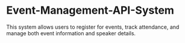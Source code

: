 # Event-Management-API-System
This system allows users to register for events, track attendance, and manage both event information and speaker details.
